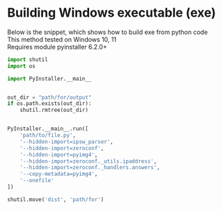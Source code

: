 # Building Windows executable (exe)

Below is the snippet, which shows how to build exe from python code  
This method tested on Windows 10, 11  
Requires module pyinstaller 6.2.0+  


```python
import shutil
import os

import PyInstaller.__main__


out_dir = "path/for/output"
if os.path.exists(out_dir):
    shutil.rmtree(out_dir)


PyInstaller.__main__.run([
    'path/to/file.py',
    '--hidden-import=ipsw_parser',
    '--hidden-import=zeroconf',
    '--hidden-import=pyimg4',
    '--hidden-import=zeroconf._utils.ipaddress',
    '--hidden-import=zeroconf._handlers.answers',
    '--copy-metadata=pyimg4',
    '--onefile'
])

shutil.move('dist', 'path/for')
```